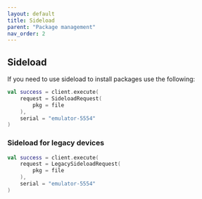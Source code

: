 ```yaml
---
layout: default
title: Sideload
parent: "Package management"
nav_order: 2
---
```


## Sideload

If you need to use sideload to install packages use the following:

```kotlin
val success = client.execute(
    request = SideloadRequest(
        pkg = file
    ),
    serial = "emulator-5554"
)
```

### Sideload for legacy devices

```kotlin
val success = client.execute(
    request = LegacySideloadRequest(
        pkg = file
    ),
    serial = "emulator-5554"
)
```

